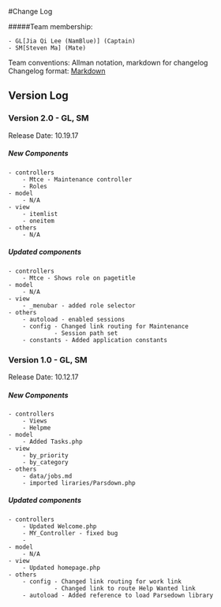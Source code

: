 #Change Log

#####Team membership:  

    - GL[Jia Qi Lee (NamBlue)] (Captain)
    - SM[Steven Ma] (Mate)

Team conventions: Allman notation, markdown for changelog  
Changelog format: [Markdown](https://github.com/adam-p/markdown-here/wiki/Markdown-Cheatsheet) 


## Version Log
### Version 2.0 - GL, SM
Release Date: 10.19.17

##### New Components
    - controllers     
        - Mtce - Maintenance controller
        - Roles
    - model     
        - N/A
    - view
        - itemlist
        - oneitem
    - others
        - N/A

##### Updated components
    - controllers
        - Mtce - Shows role on pagetitle
    - model     
        - N/A
    - view
        - _menubar - added role selector
    - others
        - autoload - enabled sessions
        - config - Changed link routing for Maintenance
                 - Session path set
        - constants - Added application constants
        

### Version 1.0 - GL, SM
Release Date: 10.12.17

##### New Components
    - controllers     
        - Views
        - Helpme
    - model     
        - Added Tasks.php
    - view
        - by_priority
        - by_category
    - others
        - data/jobs.md
        - imported liraries/Parsdown.php

##### Updated components
    - controllers     
        - Updated Welcome.php
        - MY_Controller - fixed bug
        - 
    - model     
        - N/A
    - view
        - Updated homepage.php
    - others
        - config - Changed link routing for work link
                 - Changed link to route Help Wanted link
        - autoload - Added reference to load Parsedown library